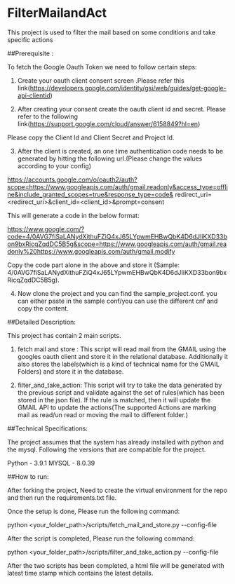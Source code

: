 # FilterMailandAct
This project is used to filter the mail based on some conditions and take specific actions

##Prerequisite :

To fetch the Google Oauth Token we need to follow certain steps:

1. Create your oauth client consent screen .Please refer this link(https://developers.google.com/identity/gsi/web/guides/get-google-api-clientid)

2. After creating your consent create the oauth client id and secret. Please refer to the following link(https://support.google.com/cloud/answer/6158849?hl=en)

Please copy the Client Id and Client Secret and Project Id.

3. After the client is created, an one time authentication code needs to be generated by hitting the following url.(Please change the values according to your config)


https://accounts.google.com/o/oauth2/auth?scope=https://www.googleapis.com/auth/gmail.readonly&access_type=offline&include_granted_scopes=true&response_type=code&
redirect_uri=<redirect_uri>&client_id=<client_id>&prompt=consent

This will generate a code in the below format:

https://www.google.com/?code=4/0AVG7fiSaLANydXithuFZiQ4xJ65LYpwmEHBwQbK4D6dJIiKXD33bon9bxRicqZqdDC5B5g&scope=https://www.googleapis.com/auth/gmail.readonly%20https://www.googleapis.com/auth/gmail.modify

Copy the code part alone in the above and store it (Sample: 4/0AVG7fiSaLANydXithuFZiQ4xJ65LYpwmEHBwQbK4D6dJIiKXD33bon9bxRicqZqdDC5B5g).


4. Now clone the project and you can find the sample_project.conf. you can either paste in the sample conf/you can use the different cnf and copy the content. 



##Detailed Description:

This project has contain 2 main scripts.

1. fetch mail and store : This script will read mail from the GMAIL using the googles oauth client and store it in the relational database. Additionally it also stores the labels(which is a kind of technical name for the GMAIL Folders) and store it in the database.

2. filter_and_take_action: This script will try to take the data generated by the previous script and validate against the set of rules(which has been stored in the json file). If the rule is matched, then it will update the GMAIL API to update the actions(The supported Actions are marking mail as read/un read or moving the mail to different folder.)


##Technical Specifications:

The project assumes that the system has already installed with python and the mysql. Following the versions that are compatible for the project.

Python - 3.9.1
MYSQL - 8.0.39


##How to run:

After forking the project, Need to create the virtual environment for the repo and then run the requirements.txt file.

Once the setup is done, Please run the following command:

python <your_folder_path>/scripts/fetch_mail_and_store.py --config-file <your config file path>

After the script is completed, Please run the following command:

python <your_folder_path>/scripts/filter_and_take_action.py --config-file <your config file path>

After the two scripts has been completed, a html file will be generated with latest time stamp which contains the latest details.



 
